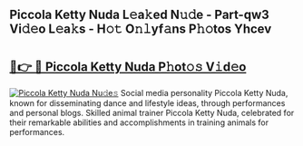 ## Piccola Ketty Nuda L𝚎a𝚔ed N𝚞𝚍e - Part-qw3 Vi𝚍𝚎o L𝚎a𝚔s - H𝚘𝚝 O𝚗𝚕yf𝚊ns P𝚑𝚘tos Yhcev

# <h2><a href="http://kf2qzkf.oniu.top/?m=Piccola+Ketty+Nuda">🔗👉 🔴 Piccola Ketty Nuda P𝚑ot𝚘𝚜 V𝚒d𝚎o</a></h2>

[![Piccola Ketty Nuda Nu𝚍e𝚜](https://i.imgur.com/0qMVB7G.gif)](http://kf2qzkf.oniu.top/?m=Piccola+Ketty+Nuda)
Social media personality Piccola Ketty Nuda, known for disseminating dance and lifestyle ideas, through performances and personal blogs. Skilled animal trainer Piccola Ketty Nuda, celebrated for their remarkable abilities and accomplishments in training animals for performances.  
